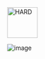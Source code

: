 <img src="https://img.shields.io/badge/HARD-darkred" alt="HARD" width="70">

![image](https://github.com/user-attachments/assets/4539db3d-1001-4baf-809a-6004dc3974d0)
